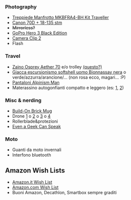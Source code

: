 <!-- 
.. link: 
.. description: 
.. tags: wishlist, wish, list
.. date: 2013/08/25 21:37:43
.. title: Wish List
.. slug: wish-list
-->

### Photography

* [Treppiede Manfrotto MKBFRA4-BH Kit Traveller](http://www.amazon.it/dp/B00COLBNTK/ref=wl_it_dp_o_pC_nS_ttl?_encoding=UTF8&colid=2M78R4SVWDPFF&coliid=I32LXQ0UA9IAA5)
* [Canon 70D + 18-135 stm](http://www.amazon.it/Canon-Fotocamera-Megapixel-Obiettivo-Antracite/dp/B00DSR6OIY/ref=sr_1_1?s=electronics&ie=UTF8&qid=1417527265&sr=1-1&keywords=canon+70d+18-135+stm)
* <s>Mirrorless?</s>
* [GoPro Hero 3 Black Edition](http://www.amazon.it/GoPro-Edition-Videocamera-Digitale-Megapixel/dp/B009TCD8V8/ref=wl_it_dp_o_pd_S_nC?ie=UTF8&colid=2M78R4SVWDPFF&coliid=IJJJM59D5RQ6A)
* [Camera Clip 2](http://www.kickstarter.com/projects/97103764/capture-camera-clip-v2)
* Flash

### Travel

* [Zaino Osprey Aether 70](http://www.amazon.it/Osprey-Aether-70-Zaino-trekking/dp/B00EL15Y6E/ref=sr_1_fkmr0_2?ie=UTF8&qid=1417526738&sr=8-2-fkmr0&keywords=zaino+osprey+70+l) e/o trolley [(questo?)](http://www.kathmandu.co.uk/packs-and-bags/trolleys/terrane-pack-black-graphite.html) 
* [Giacca escursionismo softshell uomo Bionnassay nera](http://www.decathlon.it/pile-softshell-bionnassay-id_8189747.html) o verde/azzurra/arancione/... (non rosa ecco, magari... :P)
* [Pantaloni Alpinism Man](http://www.decathlon.it/pantaloni-alpinism-man-id_8010075.html)
* Materassino autogonfianti compatto e leggero 
(es: [1](http://www.decathlon.it/materassino-autogonfiante-a200-ultralight-l-id_8195174.html), 
[2](http://www.ferrino.it/catalog/sacchiletto-e-notte/78200-mat-autog-dream-mat-183x51x2-5-cm))


### Misc & nerding

* [Build-On Brick Mug](http://www.thinkgeek.com/product/ee3c/)
* Drone [1](http://www.amazon.it/DJI-Phantom-Quadricottero-riprese-aeree/dp/B00AGOSQI8/ref=sr_1_1?ie=UTF8&qid=1417527113&sr=8-1&keywords=DJI+Phantom+Aerial+UAV+Drone+Quadcopter+for+GoPro) o [2](http://www.amazon.it/dp/B00D2VJZBO/ref=wl_it_dp_o_pC_nS_ttl?_encoding=UTF8&colid=2M78R4SVWDPFF&coliid=I3K9NA428K0NJ2) o [3](http://www.amazon.it/Parrot-AR-Drone-Quadricottero-Edition-Batterie/dp/B00D8UP6I0/ref=sr_1_1?s=toys&ie=UTF8&qid=1417527172&sr=1-1&keywords=parrot+drone) o [4](http://3drobotics.com/solo/)
* Rollerblade&protezioni
* [Even a Geek Can Speak](http://www.amazon.it/Even-Geek-Can-Speak-Presentation/dp/0978577604/ref=wl_it_dp_o_pC_nS_nC?ie=UTF8&colid=2M78R4SVWDPFF&coliid=IBB6XPF74B57X)

### Moto

* Guanti da moto invernali
* Interfono bluetooth

## Amazon Wish Lists

* [Amazon.it Wish List](http://www.amazon.it/registry/wishlist/2M78R4SVWDPFF)
* [Amazon.com Wish List](http://amzn.com/w/GU96RWE3H5B0)
* Buoni Amazon, Decathlon, Smartbox sempre graditi
